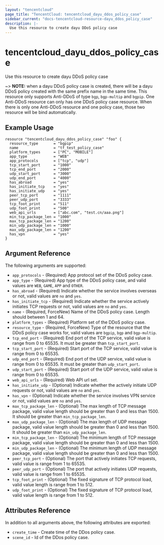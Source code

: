 ```yaml
---
layout: "tencentcloud"
page_title: "TencentCloud: tencentcloud_dayu_ddos_policy_case"
sidebar_current: "docs-tencentcloud-resource-dayu_ddos_policy_case"
description: |-
  Use this resource to create dayu DDoS policy case
---
```


# tencentcloud_dayu_ddos_policy_case

Use this resource to create dayu DDoS policy case

~> **NOTE:** when a dayu DDoS policy case is created, there will be a dayu DDoS policy created with the same prefix name in the same time. This resource only supports Anti-DDoS of type `bgp`, `bgp-multip` and `bgpip`. One Anti-DDoS resource can only has one DDoS policy case resource. When there is only one Anti-DDoS resource and one policy case, those two resource will be bind automatically.

## Example Usage

```hcl
resource "tencentcloud_dayu_ddos_policy_case" "foo" {
  resource_type       = "bgpip"
  name                = "tf_test_policy_case"
  platform_types      = ["PC", "MOBILE"]
  app_type            = "WEB"
  app_protocols       = ["tcp", "udp"]
  tcp_start_port      = "1000"
  tcp_end_port        = "2000"
  udp_start_port      = "3000"
  udp_end_port        = "4000"
  has_abroad          = "yes"
  has_initiate_tcp    = "yes"
  has_initiate_udp    = "yes"
  peer_tcp_port       = "1111"
  peer_udp_port       = "3333"
  tcp_foot_print      = "511"
  udp_foot_print      = "500"
  web_api_urls        = ["abc.com", "test.cn/aaa.png"]
  min_tcp_package_len = "1000"
  max_tcp_package_len = "1200"
  min_udp_package_len = "1000"
  max_udp_package_len = "1200"
  has_vpn             = "yes"
}
```

## Argument Reference

The following arguments are supported:

* `app_protocols` - (Required) App protocol set of the DDoS policy case.
* `app_type` - (Required) App type of the DDoS policy case, and valid values are `WEB`, `GAME`, `APP` and `OTHER`.
* `has_abroad` - (Required) Indicate whether the service involves overseas or not, valid values are `no` and `yes`.
* `has_initiate_tcp` - (Required) Indicate whether the service actively initiates TCP requests or not, valid values are `no` and `yes`.
* `name` - (Required, ForceNew) Name of the DDoS policy case. Length should between 1 and 64.
* `platform_types` - (Required) Platform set of the DDoS policy case.
* `resource_type` - (Required, ForceNew) Type of the resource that the DDoS policy case works for, valid values are `bgpip`, `bgp` and `bgp-multip`.
* `tcp_end_port` - (Required) End port of the TCP service, valid value is range from 0 to 65535. It must be greater than `tcp_start_port`.
* `tcp_start_port` - (Required) Start port of the TCP service, valid value is range from 0 to 65535.
* `udp_end_port` - (Required) End port of the UDP service, valid value is range from 0 to 65535. It must be greater than `udp_start_port`.
* `udp_start_port` - (Required) Start port of the UDP service, valid value is range from 0 to 65535.
* `web_api_urls` - (Required) Web API url set.
* `has_initiate_udp` - (Optional) Indicate whether the actively initiate UDP requests or not, valid values are `no` and `yes`.
* `has_vpn` - (Optional) Indicate whether the service involves VPN service or not, valid values are `no` and `yes`.
* `max_tcp_package_len` - (Optional) The max length of TCP message package, valid value length should be greater than 0 and less than 1500. It should be greater than `min_tcp_package_len`.
* `max_udp_package_len` - (Optional) The max length of UDP message package, valid value length should be greater than 0 and less than 1500. It should be greater than `min_udp_package_len`.
* `min_tcp_package_len` - (Optional) The minimum length of TCP message package, valid value length should be greater than 0 and less than 1500.
* `min_udp_package_len` - (Optional) The minimum length of UDP message package, valid value length should be greater than 0 and less than 1500.
* `peer_tcp_port` - (Optional) The port that actively initiates TCP requests, valid value is range from 1 to 65535.
* `peer_udp_port` - (Optional) The port that actively initiates UDP requests, valid value is range from 1 to 65535.
* `tcp_foot_print` - (Optional) The fixed signature of TCP protocol load, valid value length is range from 1 to 512.
* `udp_foot_print` - (Optional) The fixed signature of TCP protocol load, valid value length is range from 1 to 512.

## Attributes Reference

In addition to all arguments above, the following attributes are exported:

* `create_time` - Create time of the DDos policy case.
* `scene_id` - Id of the DDos policy case.


